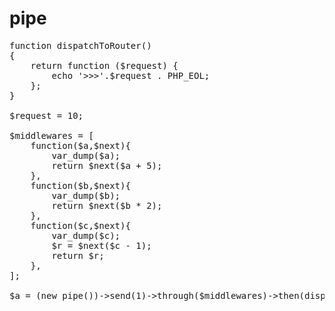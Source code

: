# pipe
<pre>
function dispatchToRouter()
{
    return function ($request) {
        echo '>>>'.$request . PHP_EOL;
    };
}

$request = 10;

$middlewares = [
    function($a,$next){
        var_dump($a);
        return $next($a + 5);
    },
    function($b,$next){
        var_dump($b);
        return $next($b * 2);
    },
    function($c,$next){
        var_dump($c);
        $r = $next($c - 1);
        return $r;
    },
];

$a = (new pipe())->send(1)->through($middlewares)->then(dispatchToRouter());
</pre>
